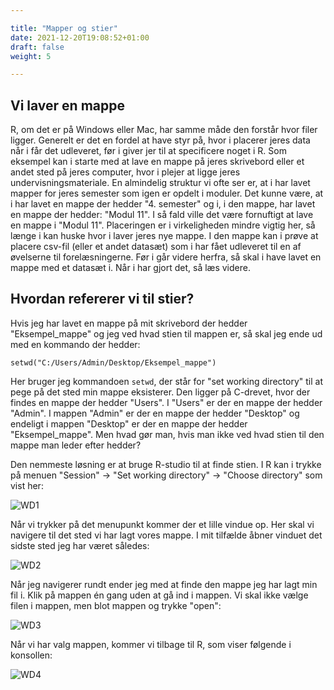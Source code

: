 ```yaml
---

title: "Mapper og stier"
date: 2021-12-20T19:08:52+01:00
draft: false
weight: 5

---
```




## Vi laver en mappe

R, om det er på Windows eller Mac, har samme måde den forstår hvor filer ligger. Generelt er det en fordel at have styr på, hvor i placerer jeres data når i får det udleveret, før i giver jer til at specificere noget i R. Som eksempel kan i starte med at lave en mappe på jeres skrivebord eller et andet sted på jeres computer, hvor i plejer at ligge jeres undervisningsmateriale. En almindelig struktur vi ofte ser er, at i har lavet mapper for jeres semester som igen er opdelt i moduler. Det kunne være, at i har lavet en mappe der hedder "4. semester" og i, i den mappe, har lavet en mappe der hedder: "Modul 11". I så fald ville det være fornuftigt at lave en mappe i "Modul 11". Placeringen er i virkeligheden mindre vigtig her, så længe i kan huske hvor i laver jeres nye mappe. I den mappe kan i prøve at placere csv-fil (eller et andet datasæt) som i har fået udleveret til en af øvelserne til forelæsningerne. Før i går videre herfra, så skal i have lavet en mappe med et datasæt i. Når i har gjort det, så læs videre.



## Hvordan refererer vi til stier?

Hvis jeg har lavet en mappe på mit skrivebord der hedder "Eksempel_mappe" og jeg ved hvad stien til mappen er, så skal jeg ende ud med en kommando der hedder:

```setwd("C:/Users/Admin/Desktop/Eksempel_mappe")```

Her bruger jeg kommandoen ```setwd```, der står for "set working directory" til at pege på det sted min mappe eksisterer. Den ligger på C-drevet, hvor der findes en mappe der hedder "Users". I "Users" er der en mappe der hedder "Admin". I mappen "Admin" er der en mappe der hedder "Desktop" og endeligt i mappen "Desktop" er der en mappe der hedder "Eksempel_mappe". Men hvad gør man, hvis man ikke ved hvad stien til den mappe man leder efter hedder?

Den nemmeste løsning er at bruge R-studio til at finde stien. I R kan i trykke på menuen "Session" -> "Set working directory" -> "Choose directory" som vist her:

![WD1](https://i.postimg.cc/V6HZhbB0/R-WD.png)

Når vi trykker på det menupunkt kommer der et lille vindue op. Her skal vi navigere til det sted vi har lagt vores mappe. I mit tilfælde åbner vinduet det sidste sted jeg har været således:

![WD2](https://i.postimg.cc/yxMQ14GV/R-WD2.png)

Når jeg navigerer rundt ender jeg med at finde den mappe jeg har lagt min fil i. Klik på mappen én gang uden at gå ind i mappen. Vi skal ikke vælge filen i mappen, men blot mappen og trykke "open":

![WD3](https://i.postimg.cc/VsJzkqhT/R-WD3.png)

Når vi har valg mappen, kommer vi tilbage til R, som viser følgende i konsollen:

![WD4](https://i.postimg.cc/C5BrpLmP/R-WD4.jpg)

